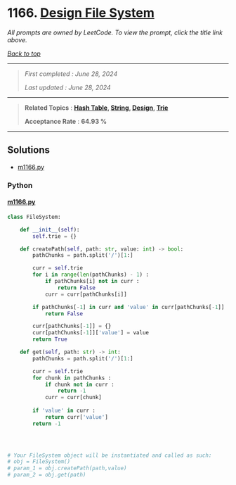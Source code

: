 # 1166. [Design File System](<https://leetcode.com/problems/design-file-system>)

*All prompts are owned by LeetCode. To view the prompt, click the title link above.*

*[Back to top](<../README.md>)*

------

> *First completed : June 28, 2024*
>
> *Last updated : June 28, 2024*

------

> **Related Topics** : **[Hash Table](<by_topic/Hash Table.md>), [String](<by_topic/String.md>), [Design](<by_topic/Design.md>), [Trie](<by_topic/Trie.md>)**
>
> **Acceptance Rate** : **64.93 %**

------

## Solutions

- [m1166.py](<../my-submissions/m1166.py>)
### Python
#### [m1166.py](<../my-submissions/m1166.py>)
```Python
class FileSystem:

    def __init__(self):
        self.trie = {}

    def createPath(self, path: str, value: int) -> bool:
        pathChunks = path.split('/')[1:]

        curr = self.trie
        for i in range(len(pathChunks) - 1) :
            if pathChunks[i] not in curr :
                return False
            curr = curr[pathChunks[i]]

        if pathChunks[-1] in curr and 'value' in curr[pathChunks[-1]] :
            return False

        curr[pathChunks[-1]] = {}
        curr[pathChunks[-1]]['value'] = value
        return True

    def get(self, path: str) -> int:
        pathChunks = path.split('/')[1:]

        curr = self.trie
        for chunk in pathChunks :
            if chunk not in curr :
                return -1
            curr = curr[chunk]
        
        if 'value' in curr :
            return curr['value']
        return -1
        



# Your FileSystem object will be instantiated and called as such:
# obj = FileSystem()
# param_1 = obj.createPath(path,value)
# param_2 = obj.get(path)
```

